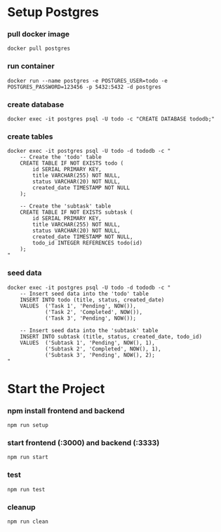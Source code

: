 # Setup Postgres

### pull docker image

```
docker pull postgres
```

### run container

```
docker run --name postgres -e POSTGRES_USER=todo -e POSTGRES_PASSWORD=123456 -p 5432:5432 -d postgres
```

### create database

```
docker exec -it postgres psql -U todo -c "CREATE DATABASE tododb;"
```

### create tables

```
docker exec -it postgres psql -U todo -d tododb -c "
    -- Create the 'todo' table
    CREATE TABLE IF NOT EXISTS todo (
        id SERIAL PRIMARY KEY,
        title VARCHAR(255) NOT NULL,
        status VARCHAR(20) NOT NULL,
        created_date TIMESTAMP NOT NULL
    );

    -- Create the 'subtask' table
    CREATE TABLE IF NOT EXISTS subtask (
        id SERIAL PRIMARY KEY,
        title VARCHAR(255) NOT NULL,
        status VARCHAR(20) NOT NULL,
        created_date TIMESTAMP NOT NULL,
        todo_id INTEGER REFERENCES todo(id)
    );
"
```

### seed data

```
docker exec -it postgres psql -U todo -d tododb -c "
    -- Insert seed data into the 'todo' table
    INSERT INTO todo (title, status, created_date)
    VALUES  ('Task 1', 'Pending', NOW()),
            ('Task 2', 'Completed', NOW()),
            ('Task 3', 'Pending', NOW());

    -- Insert seed data into the 'subtask' table
    INSERT INTO subtask (title, status, created_date, todo_id)
    VALUES  ('Subtask 1', 'Pending', NOW(), 1),
            ('Subtask 2', 'Completed', NOW(), 1),
            ('Subtask 3', 'Pending', NOW(), 2);
"
```

# Start the Project

### npm install frontend and backend

```
npm run setup
```

### start frontend (:3000) and backend (:3333)

```
npm run start
```

### test

```
npm run test
```

### cleanup

```
npm run clean
```
